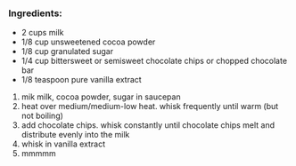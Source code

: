 ### Ingredients:
- 2 cups milk
- 1/8 cup unsweetened cocoa powder
- 1/8 cup granulated sugar
- 1/4 cup bittersweet or semisweet chocolate chips or chopped chocolate bar
- 1/8 teaspoon pure vanilla extract

1. mik milk, cocoa powder, sugar in saucepan
2. heat over medium/medium-low heat. whisk frequently until warm (but not boiling)
3. add chocolate chips. whisk constantly until chocolate chips melt and distribute evenly into the milk
4. whisk in vanilla extract
5. mmmmm
